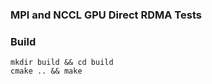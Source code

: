 ### MPI and NCCL GPU Direct RDMA Tests

### Build

```
mkdir build && cd build
cmake .. && make
```
